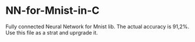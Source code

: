 # NN-for-Mnist-in-C
Fully connected Neural Network for Mnist lib.
The actual accuracy is 91,2%.
Use this file as a strat and uprgrade it.

